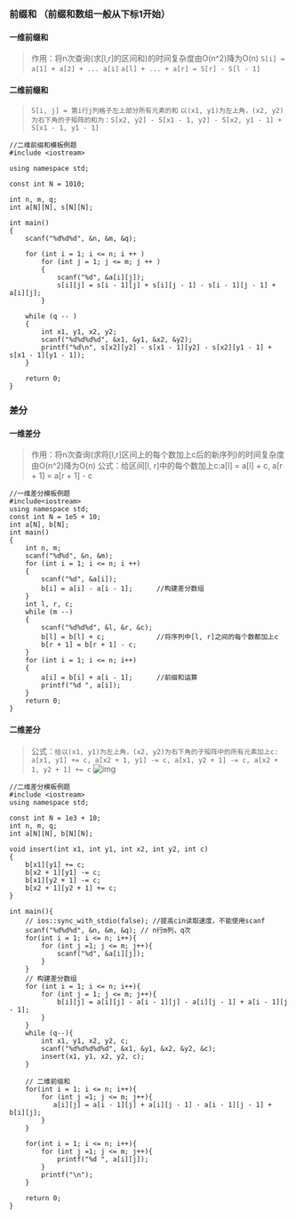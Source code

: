 ### 前缀和 （前缀和数组一般从下标1开始）
#### 一维前缀和
>作用：将n次查询(求[l,r]的区间和)的时间复杂度由O(n^2)降为O(n)
```S[i] = a[1] + a[2] + ... a[i]```
```a[l] + ... + a[r] = S[r] - S[l - 1]```
#### 二维前缀和
>```S[i, j] = 第i行j列格子左上部分所有元素的和```
```以(x1, y1)为左上角，(x2, y2)为右下角的子矩阵的和为：S[x2, y2] - S[x1 - 1, y2] - S[x2, y1 - 1] + S[x1 - 1, y1 - 1]```

```
//二维前缀和模板例题
#include <iostream>

using namespace std;

const int N = 1010;

int n, m, q;
int a[N][N], s[N][N];

int main()
{
    scanf("%d%d%d", &n, &m, &q);

    for (int i = 1; i <= n; i ++ )
        for (int j = 1; j <= m; j ++ )
        {
            scanf("%d", &a[i][j]);
            s[i][j] = s[i - 1][j] + s[i][j - 1] - s[i - 1][j - 1] + a[i][j];
        }

    while (q -- )
    {
        int x1, y1, x2, y2;
        scanf("%d%d%d%d", &x1, &y1, &x2, &y2);
        printf("%d\n", s[x2][y2] - s[x1 - 1][y2] - s[x2][y1 - 1] + s[x1 - 1][y1 - 1]);
    }

    return 0;
}
```

### 差分
#### 一维差分
>作用：将n次查询(求将[l,r]区间上的每个数加上c后的新序列)的时间复杂度由O(n^2)降为O(n)
>公式：给区间[l, r]中的每个数加上c:a[l] = a[l] + c, a[r + 1] = a[r + 1] - c
```
//一维差分模板例题
#include<iostream>
using namespace std;
const int N = 1e5 + 10;
int a[N], b[N];
int main()
{
    int n, m;
    scanf("%d%d", &n, &m);
    for (int i = 1; i <= n; i ++)
    {
        scanf("%d", &a[i]);
        b[i] = a[i] - a[i - 1];      //构建差分数组
    }
    int l, r, c;
    while (m --)
    {
        scanf("%d%d%d", &l, &r, &c);
        b[l] = b[l] + c;             //将序列中[l, r]之间的每个数都加上c
        b[r + 1] = b[r + 1] - c;
    }
    for (int i = 1; i <= n; i++)
    {
        a[i] = b[i] + a[i - 1];      //前缀和运算
        printf("%d ", a[i]);
    }
    return 0;
}
```
#### 二维差分
>公式：```给以(x1, y1)为左上角，(x2, y2)为右下角的子矩阵中的所有元素加上c:```
```a[x1, y1] += c, a[x2 + 1, y1] -= c, a[x1, y2 + 1] -= c, a[x2 + 1, y2 + 1] += c```
![img](https://img2023.cnblogs.com/blog/3583913/202502/3583913-20250203175049781-936644212.png)
```
//二维差分模板例题
#include <iostream>
using namespace std;

const int N = 1e3 + 10;
int n, m, q;
int a[N][N], b[N][N];

void insert(int x1, int y1, int x2, int y2, int c)
{
    b[x1][y1] += c;
    b[x2 + 1][y1] -= c;
    b[x1][y2 + 1] -= c;
    b[x2 + 1][y2 + 1] += c;
}

int main(){
    // ios::sync_with_stdio(false); //提高cin读取速度，不能使用scanf
    scanf("%d%d%d", &n, &m, &q); // n行m列，q次
    for(int i = 1; i <= n; i++){
        for (int j =1; j <= m; j++){
            scanf("%d", &a[i][j]);
        }
    }
    // 构建差分数组
    for (int i = 1; i <= n; i++){
        for (int j = 1; j <= m; j++){
            b[i][j] = a[i][j] - a[i - 1][j] - a[i][j - 1] + a[i - 1][j - 1];
        }
    }
    while (q--){
        int x1, y1, x2, y2, c;
        scanf("%d%d%d%d%d", &x1, &y1, &x2, &y2, &c);
        insert(x1, y1, x2, y2, c);
    }
    
    // 二维前缀和
    for(int i = 1; i <= n; i++){
        for (int j =1; j <= m; j++){
           a[i][j] = a[i - 1][j] + a[i][j - 1] - a[i - 1][j - 1] + b[i][j];
        }
    }

    for(int i = 1; i <= n; i++){
        for (int j =1; j <= m; j++){
            printf("%d ", a[i][j]);
        }
        printf("\n");
    }

    return 0;
}
```